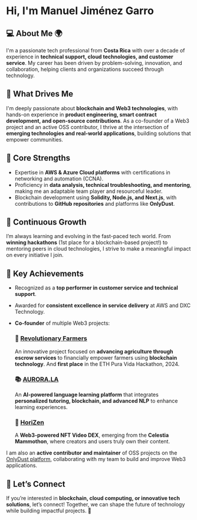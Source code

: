# Hi, I'm Manuel Jiménez Garro

## 💻 About Me 🌍
I'm a passionate tech professional from **Costa Rica** with over a decade of experience in **technical support, cloud technologies, and customer service**. My career has been driven by problem-solving, innovation, and collaboration, helping clients and organizations succeed through technology.

## 🚀 What Drives Me
I'm deeply passionate about **blockchain and Web3 technologies**, with hands-on experience in **product engineering, smart contract development, and open-source contributions**. As a co-founder of a Web3 project and an active OSS contributor, I thrive at the intersection of **emerging technologies and real-world applications**, building solutions that empower communities.

## 🔑 Core Strengths
- Expertise in **AWS & Azure Cloud platforms** with certifications in networking and automation (CCNA).
- Proficiency in **data analysis, technical troubleshooting, and mentoring**, making me an adaptable team player and resourceful leader.
- Blockchain development using **Solidity, Node.js, and Next.js**, with contributions to **GitHub repositories** and platforms like **OnlyDust**.

## 🌱 Continuous Growth
I’m always learning and evolving in the fast-paced tech world. From **winning hackathons** (1st place for a blockchain-based project!) to mentoring peers in cloud technologies, I strive to make a meaningful impact on every initiative I join.

## 📖 Key Achievements
- Recognized as a **top performer in customer service and technical support**.
- Awarded for **consistent excellence in service delivery** at AWS and DXC Technology.
- **Co-founder** of multiple Web3 projects:
  
  ### 🚜 [Revolutionary Farmers](https://github.com/Crypto-Jaguars)
  An innovative project focused on **advancing agriculture through escrow services** to financially empower farmers using **blockchain technology**. And **first place** in the ETH Pura Vida Hackathon, 2024.
  
  ### 📚 [AURORA.LA](https://github.com/AURORALAOrg)
  An **AI-powered language learning platform** that integrates **personalized tutoring, blockchain, and advanced NLP** to enhance learning experiences.
  
  ### 🎥 [HoriZen](https://github.com/HoriZenDex)
  A **Web3-powered NFT Video DEX**, emerging from the **Celestia Mammothon**, where creators and users truly own their content.

I am also an **active contributor and maintainer** of OSS projects on the [OnlyDust platform](https://app.onlydust.com/users/ManuelJG1999/overview), collaborating with my team to build and improve Web3 applications.

## 🌟 Let’s Connect
If you’re interested in **blockchain, cloud computing, or innovative tech solutions**, let’s connect! Together, we can shape the future of technology while building impactful projects. 🚀


